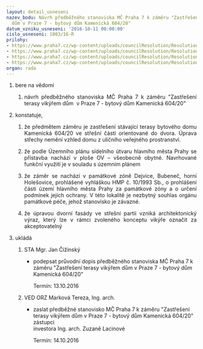 ```yaml
---
layout: detail_usneseni
nazev_bodu: Návrh předběžného stanoviska MČ Praha 7 k záměru "Zastřešení terasy vikýřem
  dům v Praze 7 - bytový dům Kamenická 604/20"
datum_vzniku_usneseni: '2016-10-11 00:00:00'
cislo_usneseni: 1003/16-R
prilohy:
- https://www.praha7.cz/wp-content/uploads/councilResolution/Resolutions/28243/export/c1_Duvodovazprava~116832.docx
- https://www.praha7.cz/wp-content/uploads/councilResolution/Resolutions/28243/export/c2_Navrh_pruvodniho_dopisupredbeznehostanoviskaMCP7kzameruZastreseniterasyvikyremdumvPraze7bytovydumKamenicka604_20~116831.doc
- https://www.praha7.cz/wp-content/uploads/councilResolution/Resolutions/28243/export/c3_ZadostoposouzenizameruZastreseniterasyvikyremdumvPraze7bytovydumKamenicka604_20~116830.pdf
- https://www.praha7.cz/wp-content/uploads/councilResolution/Resolutions/28243/export/export~297651.pdf
organ: rada
---
```

<ol class="urzList_view" id="urzList">
<li class="urzClass1" id=""><span name="1">bere na vědomí</span> 
<ol class="urzOlClass">
<li class="urzClass2" style="TEXT-ALIGN: justify" id=""><span><p style="TEXT-ALIGN: justify" data-mce-style="text-align: justify;">návrh předběžného stanoviska MČ Praha 7 k záměru "Zastřešení terasy vikýřem dům&nbsp; v Praze 7 - bytový dům Kamenická 604/20"</p></span></li></ol></li>
<li class="urzClass1" id=""><span name="50">konstatuje,</span> 
<ol class="urzOlClass">
<li class="urzClass2" style="TEXT-ALIGN: justify" id=""><span><p style="TEXT-ALIGN: justify" data-mce-style="text-align: justify;">že předmětem záměru je zastřešení stávající terasy bytového domu Kamenická 604/20 ve&nbsp;střešní části orientované do dvora. Úprava střechy nemění vzhled domu z uličního veřejného prostranství.</p></span></li>
<li class="urzClass2" style="TEXT-ALIGN: justify" id=""><span><p style="TEXT-ALIGN: justify" data-mce-style="text-align: justify;">že podle Územního plánu sídelního útvaru hlavního města Prahy se přístavba nachází v ploše OV – všeobecně obytné. Navrhované funkční využití je v souladu s územním plánem</p></span></li>
<li class="urzClass2" style="TEXT-ALIGN: justify" id=""><span><p style="TEXT-ALIGN: justify" data-mce-style="text-align: justify;">že záměr se nachází v památkové zóně Dejvice, Bubeneč, horní Holešovice, prohlášené vyhláškou HMP č. 10/1993 Sb., o prohlášení části území hlavního města Prahy za památkové zóny a o určení podmínek jejich ochrany. V této lokalitě je nezbytný souhlas orgánu památkové péče, jehož stanovisko je závazné.</p></span></li>
<li class="urzClass2" style="TEXT-ALIGN: justify" id=""><span><p style="TEXT-ALIGN: justify" data-mce-style="text-align: justify;">že&nbsp;úpravou dvorní fasády ve střešní partii&nbsp;vzniká architektonický výraz, který lze v rámci zvoleného konceptu&nbsp;vikýře&nbsp;označit za akceptovatelný</p></span></li></ol></li><li class="urzClass1" id="urzUkoly"><span name="1">ukládá</span><ol class="urzOlClass"><li class="urzClass2"><span><p>STA Mgr. Jan Čižinský</p></span><ul class="urzUlClass"><li class="urzClass3"><span><p>podepsat průvodní dopis předběžného stanoviska MČ Praha 7 k záměru "Zastřešení terasy vikýřem dům v Praze 7 - bytový dům Kamenická 604/20"</p></span><span class="urzUkolTermin">  Termín:&nbsp;13.10.2016</span></li></ul></li><li class="urzClass2"><span><p>VED ORZ Marková Tereza, Ing. arch.</p></span><ul class="urzUlClass"><li class="urzClass3"><span><p>zaslat předběžné stanovisko MČ Praha 7 k záměru "Zastřešení terasy vikýřem dům v Praze 7 - bytový dům Kamenická 604/20" zástupci<br>investora Ing. arch. Zuzaně Lacinové</p></span><span class="urzUkolTermin">  Termín:&nbsp;14.10.2016</span></li></ul></li></ol></li>
</ol>
